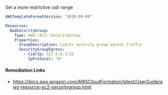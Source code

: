 
Set a more restrictive cidr range

```yaml
AWSTemplateFormatVersion: "2010-09-09"

Resources:
  BadSecurityGroup:
    Type: AWS::EC2::SecurityGroup
    Properties:
      GroupDescription: Limits security group egress traffic
      SecurityGroupEgress:
        - CidrIp: 127.0.0.1/32
          IpProtocol: "6"
```

#### Remediation Links
 - https://docs.aws.amazon.com/AWSCloudFormation/latest/UserGuide/aws-resource-ec2-securitygroup.html

